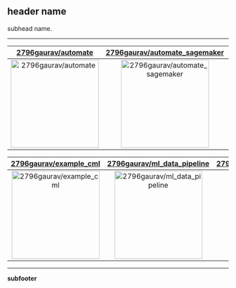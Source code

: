 ## header name

subhead name.

---

| [2796gaurav/automate](https://github.com/2796gaurav/automate) | [2796gaurav/automate_sagemaker](https://github.com/2796gaurav/automate_sagemaker) | [iterative/example_cml](https://github.com/iterative/example_cml) |
| :-: | :-: | :-: |
| <a href="https://github.com/2796gaurav/automate"><img src="https://github.com/2796gaurav/automate/raw/main/DISPLAY.jpg" alt="2796gaurav/automate" title="2796gaurav/automate" width="200" height="200"></a> | <a href="https://github.com/2796gaurav/automate_sagemaker"><img src="https://github.com/2796gaurav/automate/raw/main/DISPLAY.jpg" alt="2796gaurav/automate_sagemaker" title="2796gaurav/automate_sagemaker" width="200" height="200"></a> | <a href="https://github.com/iterative/example_cml"><img src="https://github.com/2796gaurav/automate/raw/main/DISPLAY.jpg" alt="iterative/example_cml" title="iterative/example_cml" width="200" height="200"></a> |

| [2796gaurav/example_cml](https://github.com/2796gaurav/example_cml) | [2796gaurav/ml_data_pipeline](https://github.com/2796gaurav/ml_data_pipeline) | [2796gaurav/ml_aws_data_pipeline](https://github.com/2796gaurav/ml_aws_data_pipeline) |
| :-: | :-: | :-: |
| <a href="https://github.com/2796gaurav/example_cml"><img src="https://github.com/2796gaurav/automate/raw/main/DISPLAY.jpg" alt="2796gaurav/example_cml" title="2796gaurav/example_cml" width="200" height="200"></a> | <a href="https://github.com/2796gaurav/ml_data_pipeline"><img src="https://github.com/2796gaurav/automate/raw/main/DISPLAY.jpg" alt="2796gaurav/ml_data_pipeline" title="2796gaurav/ml_data_pipeline" width="200" height="200"></a> | <a href="https://github.com/2796gaurav/ml_aws_data_pipeline"><img src="https://github.com/2796gaurav/automate/raw/main/DISPLAY.jpg" alt="2796gaurav/ml_aws_data_pipeline" title="2796gaurav/ml_aws_data_pipeline" width="200" height="200"></a> |



---

**subfooter**